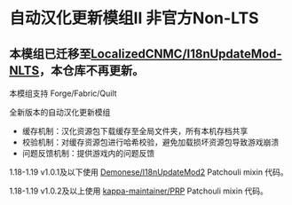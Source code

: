 # 自动汉化更新模组Ⅱ 非官方Non-LTS

## 本模组已迁移至[LocalizedCNMC/I18nUpdateMod-NLTS](https://github.com/LocalizedCNMC/I18nUpdateMod-NLTS)，本仓库不再更新。

本模组支持 Forge/Fabric/Quilt

全新版本的自动汉化更新模组
- 缓存机制：汉化资源包下载缓存至全局文件夹，所有本机存档共享
- 校验机制：对缓存资源包进行哈希校验，避免加载损坏资源包导致游戏崩溃
- 问题反馈机制：提供游戏内的问题反馈



1.18-1.19 v1.0.1及以下使用 [Demonese/I18nUpdateMod2](https://github.com/Demonese/I18nUpdateMod2) Patchouli mixin 代码。

1.18-1.19 v1.0.2及以上使用 [kappa-maintainer/PRP](https://github.com/kappa-maintainer/PRP) Patchouli mixin 代码。
